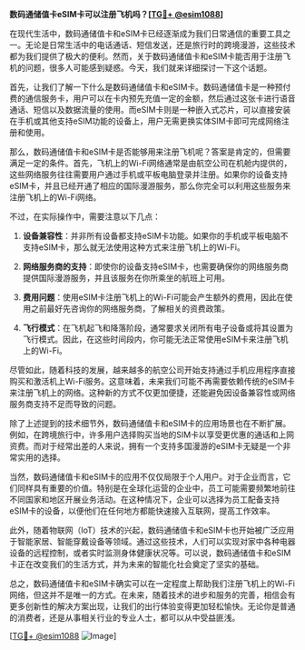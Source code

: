**数码通储值卡eSIM卡可以注册飞机吗？[[TG💪+ @esim1088](https://t.me/s/esim1088)]**

在现代生活中，数码通储值卡和eSIM卡已经逐渐成为我们日常通信的重要工具之一。无论是日常生活中的电话通话、短信发送，还是旅行时的跨境漫游，这些技术都为我们提供了极大的便利。然而，关于数码通储值卡和eSIM卡能否用于注册飞机的问题，很多人可能感到疑惑。今天，我们就来详细探讨一下这个话题。

首先，让我们了解一下什么是数码通储值卡和eSIM卡。数码通储值卡是一种预付费的通信服务卡，用户可以在卡内预先充值一定的金额，然后通过这张卡进行语音通话、短信以及数据流量的使用。而eSIM卡则是一种嵌入式芯片，可以直接安装在手机或其他支持eSIM功能的设备上，用户无需更换实体SIM卡即可完成网络注册和使用。

那么，数码通储值卡和eSIM卡是否能够用来注册飞机呢？答案是肯定的，但需要满足一定的条件。首先，飞机上的Wi-Fi网络通常是由航空公司在机舱内提供的，这些网络服务往往需要用户通过手机或平板电脑登录并注册。如果你的设备支持eSIM卡，并且已经开通了相应的国际漫游服务，那么你完全可以利用这些服务来注册飞机上的Wi-Fi网络。

不过，在实际操作中，需要注意以下几点：

1. **设备兼容性**：并非所有设备都支持eSIM卡功能。如果你的手机或平板电脑不支持eSIM卡，那么就无法使用这种方式来注册飞机上的Wi-Fi。

2. **网络服务商的支持**：即使你的设备支持eSIM卡，也需要确保你的网络服务商提供国际漫游服务，并且该服务在你所乘坐的航班上可用。

3. **费用问题**：使用eSIM卡注册飞机上的Wi-Fi可能会产生额外的费用，因此在使用之前最好先咨询你的网络服务商，了解相关的资费政策。

4. **飞行模式**：在飞机起飞和降落阶段，通常要求关闭所有电子设备或将其设置为飞行模式。因此，在这些时间段内，你可能无法正常使用eSIM卡来注册飞机上的Wi-Fi。

尽管如此，随着科技的发展，越来越多的航空公司开始支持通过手机应用程序直接购买和激活机上Wi-Fi服务。这意味着，未来我们可能不再需要依赖传统的eSIM卡来注册飞机上的网络。这种新的方式不仅更加便捷，还能避免因设备兼容性或网络服务商支持不足而导致的问题。

除了上述提到的技术细节外，数码通储值卡和eSIM卡的应用场景也在不断扩展。例如，在跨境旅行中，许多用户选择购买当地的SIM卡以享受更优惠的通话和上网资费。而对于经常出差的人来说，拥有一个支持多国漫游的eSIM卡无疑是一个非常实用的选择。

当然，数码通储值卡和eSIM卡的应用不仅仅局限于个人用户。对于企业而言，它们同样具有重要的价值。特别是在全球化运营的企业中，员工可能需要频繁地前往不同国家和地区开展业务活动。在这种情况下，企业可以选择为员工配备支持eSIM卡的设备，以便他们在任何地方都能快速接入互联网，提高工作效率。

此外，随着物联网（IoT）技术的兴起，数码通储值卡和eSIM卡也开始被广泛应用于智能家居、智能穿戴设备等领域。通过这些技术，人们可以实现对家中各种电器设备的远程控制，或者实时监测身体健康状况等。可以说，数码通储值卡和eSIM卡正在改变我们的生活方式，并为未来的智能化社会奠定了坚实的基础。

总之，数码通储值卡和eSIM卡确实可以在一定程度上帮助我们注册飞机上的Wi-Fi网络，但这并不是唯一的方式。在未来，随着技术的进步和服务的完善，相信会有更多创新性的解决方案出现，让我们的出行体验变得更加轻松愉快。无论你是普通的消费者，还是从事相关行业的专业人士，都可以从中受益匪浅。

[[TG💪+ @esim1088](https://t.me/s/esim1088) ![Image](https://i.postimg.cc/4NQfJmqS/Snipaste-2025-05-13-00-14-12.png)]